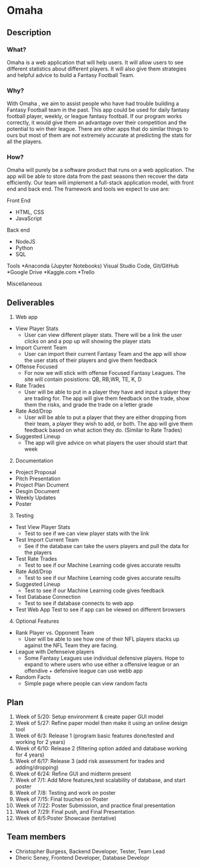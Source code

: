 # Omaha 
## Description
### What?

Omaha  is a web application that will help users. It will allow users to see different statistics about different players. It will also give them strategies and helpful advice to build a Fantasy Football Team.
### Why?

With Omaha , we aim to assist people who have had trouble building a Fantasy Football team in the past. This app could be used for daily fantasy football player, weekly, or league fantasy football. If our program works correctly, it would give them an advantage over their competition and the potential to win their league. There are other apps that do similar things to ours but most of them are not extremely accurate at predicting the stats for all the players.
### How?

Omaha  will purely be a software product that runs on a web application. The app will be able to store data from the past seasons then recover the data efficiently. Our team will implement a full-stack application model, with front end and back end. The framework and tools we expect to use are:

Front End
* HTML, CSS
* JavaScript

Back end
* NodeJS
* Python
* SQL

Tools
*Anaconda (Jupyter Notebooks) Visual Studio Code, Git/GitHub
*Google Drive
*Kaggle.com
*Trello

Miscellaneous

## Deliverables

1.	Web app
  * View Player Stats
       * User can view different player stats. There will be a link the user clicks on and a pop up will showing the player stats
  * Import Current Team
       * User can import their current Fantasy Team and the app will show the user stats of their players and give them feedback
  * Offense Focused
       * For now we will stick with offense Focused Fantasy Leagues. The site will contain posistions: QB, RB,WR, TE, K, D
  * Rate Trades
       * User will be able to put in a player they have and input a player they are trading for. The app will give them feedback on the trade, show them the risks, and grade the trade on a letter grade
  * Rate Add/Drop
       * User will be able to put a player that they are either dropping from their team, a player they wish to add, or both. The app will give them feedback based on what action they do. (Similar to Rate Trades)
  * Suggested Lineup
       * The app will give advice on what players the user should start that week
2.	Documentation 
  * Project Proposal
  * Pitch Presentation
  * Project Plan Dcument
  * Desgin Document 
  * Weekly Updates
  * Poster
3.  Testing 
  * Test View Player Stats
       * Test to see if we can view player stats with the link
  * Test Import Current Team
       * See if the database can take the users players and pull the data for the players
  * Test Rate Trades
       * Test to see if our Machine Learning code gives accurate results
  * Rate Add/Drop
       * Test to see if our Machine Learning code gives accurate results
  * Suggested Lineup
       * Test to see if our Machine Learning code gives feedback
  * Test Database Connection
       * Test to see if database connects to web app
  * Test Web App
       Test to see if app can be viewed on different browsers
4. Optional Features
  * Rank Player vs. Opponent Team
       * User will be able to see how one of their NFL players stacks up against the NFL Team they are facing. 
  * League with Defenseive players
       * Some Fantasy Leagues use individual defensive players. Hope to expand to where users who use either a offensive league or an offendive + defensive league can use webb app
  * Random Facts
       * Simple page where people can view random facts
## Plan

1. Week of 5/20: Setup environment & create paper GUI model  
2. Week of 5/27: Refine paper model then make it using an online design tool
3. Week of 6/3:   Release 1 (program basic features done/tested and working for 2 years)
4. Week of 6/10: Release 2 (filtering option added and database working for 4 years)
5. Week of 6/17: Release 3 (add risk assessment for trades and adding/dropping)
6. Week of 6/24: Refine GUI and midterm present 
7. Week of 7/1:   Add More features,test scalability of database, and start poster
8. Week of 7/8: Testing and work on poster
9. Week of 7/15: Final touches on Poster 
10. Week of 7/22: Poster Submission, and practice final presentation
11. Week of 7/29: Final push, and Final Presentation
12. Week of 8/5:Poster Showcase (tentative)



## Team members

* Christopher Burgess, Backend Developer, Tester, Team Lead
* Dheric Seney, Frontend Developer, Database Developr

